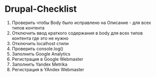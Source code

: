 # Drupal-Checklist
<ol>
<li>Проверить чтобы Body было исправлено на Описание - для всех типов контента</li>
<li>Отключить ввод краткого содержания в body для всех типов контента где это не нужно</li>
<li>Отключить localhost стили</li>
<li>Проверить console.log()</li>
<li>Заполнить Google Analytics</li>
<li>Регистрация в Google Webmaster</li>
<li>Заполнить Yandex Metrika</li>
<li>Регистрация в YAndex Webmaster</li>
</ol>
